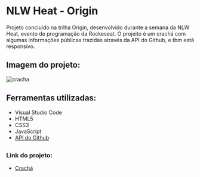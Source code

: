 # NLW Heat - Origin

Projeto concluído na trilha Origin, desenvolvido durante a semana da NLW Heat, evento de programação da Rockeseat. O projeito é um crachá com algumas informações públicas trazidas através da API do Github, e tbm está responsivo.

## Imagem do projeto:

![cracha](https://user-images.githubusercontent.com/71888055/139155324-3279da4a-fa5a-4103-b569-0d4a34d485b2.PNG)

##

## Ferramentas utilizadas:

- Visual Studio Code
- HTML5
- CSS3
- JavaScript
- [API do Github](https://api.github.com/)

##

### Link do projeto:

- [Crachá](https://athilas-silva.github.io/nlw07-origin/index.html)
